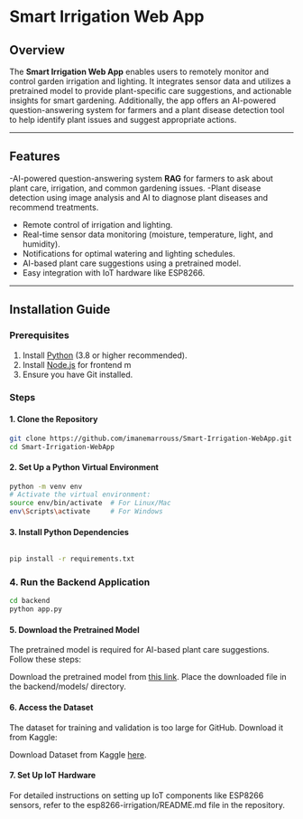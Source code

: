 # Smart Irrigation Web App

## Overview

The **Smart Irrigation Web App** enables users to remotely monitor and control garden irrigation and lighting. It integrates sensor data and utilizes a pretrained model to provide plant-specific care suggestions, and actionable insights for smart gardening. Additionally, the app offers an AI-powered question-answering system for farmers and a plant disease detection tool to help identify plant issues and suggest appropriate actions.

---

## Features

-AI-powered question-answering system **RAG** for farmers to ask about plant care, irrigation, and common gardening issues.
-Plant disease detection using image analysis and AI to diagnose plant diseases and recommend treatments.
- Remote control of irrigation and lighting.
- Real-time sensor data monitoring (moisture, temperature, light, and humidity).
- Notifications for optimal watering and lighting schedules.
- AI-based plant care suggestions using a pretrained model.
- Easy integration with IoT hardware like ESP8266.

---

## Installation Guide

### Prerequisites

1. Install [Python](https://www.python.org/downloads/) (3.8 or higher recommended).
2. Install [Node.js](https://nodejs.org/) for frontend m
3. Ensure you have Git installed.

### Steps

#### 1. Clone the Repository

```bash
git clone https://github.com/imanemarrouss/Smart-Irrigation-WebApp.git
cd Smart-Irrigation-WebApp
```
#### 2. Set Up a Python Virtual Environment
```bash
python -m venv env
# Activate the virtual environment:
source env/bin/activate  # For Linux/Mac
env\Scripts\activate     # For Windows
```
#### 3. Install Python Dependencies
```bash

pip install -r requirements.txt
```
### 4. Run the Backend Application

```bash
cd backend
python app.py
```

#### 5. Download the Pretrained Model
The pretrained model is required for AI-based plant care suggestions. Follow these steps:

Download the pretrained model from [this link](${PRETRAINED_MODEL_URL}).
Place the downloaded file in the backend/models/ directory.

#### 6. Access the Dataset
The dataset for training and validation is too large for GitHub. Download it from Kaggle:

Download Dataset from Kaggle [here](${DATASET_URL}).

#### 7. Set Up IoT Hardware
For detailed instructions on setting up IoT components like ESP8266 sensors, refer to the esp8266-irrigation/README.md file in the repository.


